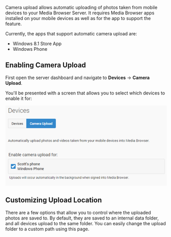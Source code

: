 Camera upload allows automatic uploading of photos taken from mobile devices to your Media Browser Server. It requires Media Browser apps installed on your mobile devices as well as for the app to support the feature.

Currently, the apps that support automatic camera upload are:

* Windows 8.1 Store App
* Windows Phone

## Enabling Camera Upload

First open the server dashboard and navigate to **Devices** -> **Camera Upload**.

You'll be presented with a screen that allows you to select which devices to enable it for:

![](images/server/cameraupload1.png)

## Customizing Upload Location

There are a few options that allow you to control where the uploaded photos are saved to. By default, they are saved to an internal data folder, and all devices upload to the same folder. You can easily change the upload folder to a custom path using this page.

